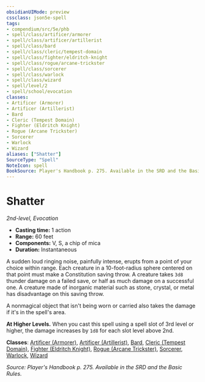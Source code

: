 ```yaml
---
obsidianUIMode: preview
cssclass: json5e-spell
tags:
- compendium/src/5e/phb
- spell/class/artificer/armorer
- spell/class/artificer/artillerist
- spell/class/bard
- spell/class/cleric/tempest-domain
- spell/class/fighter/eldritch-knight
- spell/class/rogue/arcane-trickster
- spell/class/sorcerer
- spell/class/warlock
- spell/class/wizard
- spell/level/2
- spell/school/evocation
classes:
- Artificer (Armorer)
- Artificer (Artillerist)
- Bard
- Cleric (Tempest Domain)
- Fighter (Eldritch Knight)
- Rogue (Arcane Trickster)
- Sorcerer
- Warlock
- Wizard
aliases: ["Shatter"]
SourceType: "Spell"
NoteIcon: spell
BookSource: Player's Handbook p. 275. Available in the SRD and the Basic Rules.
---
```

# Shatter
*2nd-level, Evocation*  

- **Casting time:** 1 action
- **Range:** 60 feet
- **Components:** V, S, a chip of mica
- **Duration:** Instantaneous

A sudden loud ringing noise, painfully intense, erupts from a point of your choice within range. Each creature in a 10-foot-radius sphere centered on that point must make a Constitution saving throw. A creature takes `3d8` thunder damage on a failed save, or half as much damage on a successful one. A creature made of inorganic material such as stone, crystal, or metal has disadvantage on this saving throw.

A nonmagical object that isn't being worn or carried also takes the damage if it's in the spell's area.

**At Higher Levels.** When you cast this spell using a spell slot of 3rd level or higher, the damage increases by `1d8` for each slot level above 2nd.

**Classes**: [Artificer (Armorer)](/2-Mechanics/CLI/classes/artificer-armorer-tce.md), [Artificer (Artillerist)](/2-Mechanics/CLI/classes/artificer-artillerist-tce.md), [Bard](/2-Mechanics/CLI/classes/bard.md), [Cleric (Tempest Domain)](/2-Mechanics/CLI/classes/cleric-tempest-domain.md), [Fighter (Eldritch Knight)](/2-Mechanics/CLI/classes/fighter-eldritch-knight.md), [Rogue (Arcane Trickster)](/2-Mechanics/CLI/classes/rogue-arcane-trickster.md), [Sorcerer](/2-Mechanics/CLI/classes/sorcerer.md), [Warlock](/2-Mechanics/CLI/classes/warlock.md), [Wizard](/2-Mechanics/CLI/classes/wizard.md)

*Source: Player's Handbook p. 275. Available in the SRD and the Basic Rules.*
